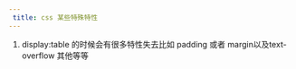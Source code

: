 ```yaml
---
 title: css 某些特殊特性
---
```


1. display:table 的时候会有很多特性失去比如 padding 或者 margin以及text-overflow 其他等等
